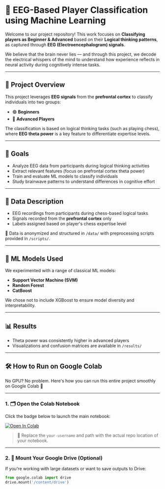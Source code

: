# 🧠 EEG-Based Player Classification using Machine Learning

Welcome to our project repository! This work focuses on **Classifying players as Beginner & Advanced** based on their **Logical thinking patterns**, as captured through **EEG (Electroencephalogram) signals**.

We believe that the brain never lies — and through this project, we decode the electrical whispers of the mind to understand how experience reflects in neural activity during cognitively intense tasks.

---

## 🧬 Project Overview

This project leverages **EEG signals** from the **prefrontal cortex** to classify individuals into two groups:

- 🟢 **Beginners**
- 🔵 **Advanced Players**

The classification is based on logical thinking tasks (such as playing chess), where **EEG theta power** is a key feature to differentiate expertise levels.

---

## 🚀 Goals

- Analyze EEG data from participants during logical thinking activities
- Extract relevant features (focus on prefrontal cortex theta power)
- Train and evaluate ML models to classify individuals
- Study brainwave patterns to understand differences in cognitive effort

---

## 🧠 Data Description

- EEG recordings from participants during chess-based logical tasks
- Signals recorded from the **prefrontal cortex** only
- Labels assigned based on player's chess expertise level

📁 Data is anonymized and structured in `/data/` with preprocessing scripts provided in `/scripts/`.

---

## 🧪 ML Models Used

We experimented with a range of classical ML models:

-  **Support Vector Machine (SVM)**
-  **Random Forest**
-  **CatBoost**

We chose not to include XGBoost to ensure model diversity and interpretability.

---

## 📊 Results

- Theta power was consistently higher in advanced players
- Visualizations and confusion matrices are available in `/results/`

---
## 🛠️ How to Run on Google Colab

No GPU? No problem. Here's how you can run this entire project smoothly on Google Colab 🚀

---

### 1. 🗂️ Open the Colab Notebook

Click the badge below to launch the main notebook:

[![Open In Colab](https://colab.research.google.com/assets/colab-badge.svg)](https://colab.research.google.com/github/your-username/eeg-player-classification/blob/main/notebooks/main.ipynb)

> 🔁 Replace the `your-username` and path with the actual repo location of your notebook.

---

### 2. 📁 Mount Your Google Drive (Optional)

If you're working with large datasets or want to save outputs to Drive:

```python
from google.colab import drive
drive.mount('/content/drive')

